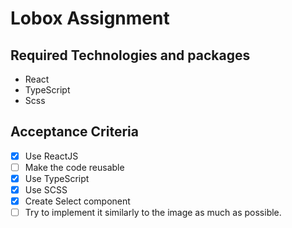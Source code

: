 # Lobox Assignment

## Required Technologies and packages

- React
- TypeScript
- Scss

## Acceptance Criteria

- [x] Use ReactJS
- [ ] Make the code reusable
- [x] Use TypeScript
- [x] Use SCSS
- [x] Create Select component
- [ ] Try to implement it similarly to the image as much as possible.